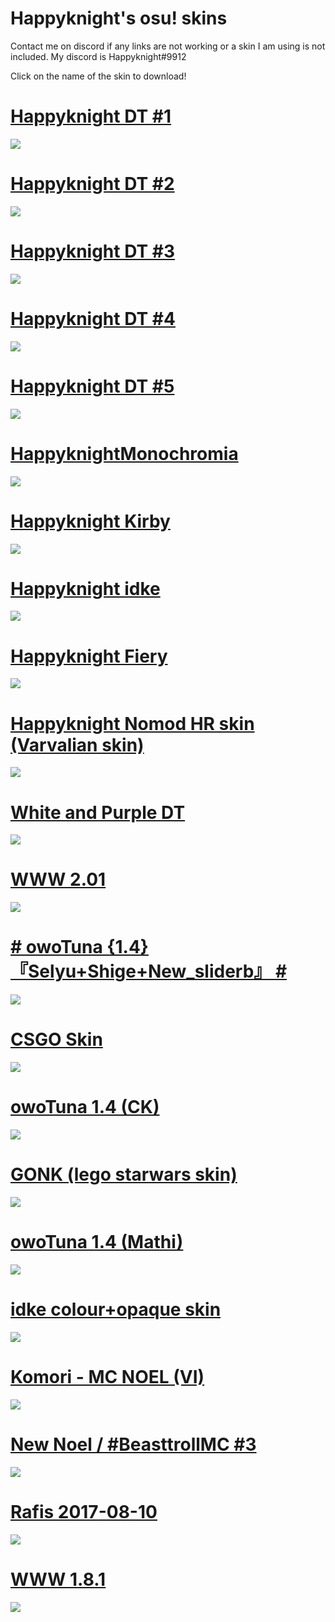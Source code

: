 # Happyknight's osu! skins
Contact me on discord if any links are not working or a skin I am using is not included. My discord is Happyknight#9912

Click on the name of the skin to download!

# [Happyknight DT #1](https://www.dropbox.com/s/ze62r6fjeijwwga/-_happyknightdt_-.osk?dl=0)
![](https://osu.ppy.sh/ss/14967466/5e65)

# [Happyknight DT #2](https://www.dropbox.com/s/yctsxmjk4trphns/-_happyknightdt2_-.osk?dl=0)
![](https://osu.ppy.sh/ss/14967476/134c)

# [Happyknight DT #3](https://www.dropbox.com/s/q0uhaqgjt0a0ro4/-_happyknightdt3_-.osk?dl=0)
![](https://osu.ppy.sh/ss/14967478/d37a)

# [Happyknight DT #4](https://www.dropbox.com/s/3w8k2hvkwn4pnmy/-_happyknightdt4_-.osk?dl=0)
![](https://osu.ppy.sh/ss/14967492/1f2c)

# [Happyknight DT #5](https://www.dropbox.com/s/1rocx1x4x89dmqv/-_happyknightdt5_-.osk?dl=0)
![](https://osu.ppy.sh/ss/14967503/03be)

# [HappyknightMonochromia](https://www.dropbox.com/s/iqmu00nhif2rnbw/-%20%E3%80%8EHappyknightMonochromia%E3%80%8F%20-.osk?dl=0)
![](https://osu.ppy.sh/ss/14967506/133b)

# [Happyknight Kirby](https://www.dropbox.com/s/jxqc3u1706pj656/-_Happyknight%20kirby_-.osk?dl=0)
![](https://osu.ppy.sh/ss/14967530/22e2)

# [Happyknight idke](https://www.dropbox.com/s/y8wngfjt50p87z5/-_happyknightidke_-.osk?dl=0)
![](https://osu.ppy.sh/ss/14967536/becd)

# [Happyknight Fiery](https://www.dropbox.com/s/iwemnu4wttogzfz/-_happyknightfieryskin_-.osk?dl=0)
![](https://osu.ppy.sh/ss/14967554/06f2)

# [Happyknight Nomod HR skin (Varvalian skin)](https://www.dropbox.com/s/g55nngueo8s60wd/-_happyknightnomodhr_-.osk?dl=0)
![](https://osu.ppy.sh/ss/14967558/b23d)

# [White and Purple DT](https://www.dropbox.com/s/b8dady2z0capr2u/-%20%20%20%20%20%20%20%20%23%20White%20and%20Purple%20DT%20%20%23-.osk?dl=0)
![](https://osu.ppy.sh/ss/14967562/ce57)

# [WWW 2.01](http://www.mediafire.com/file/z45rm6mq91ll9uz/WWW_2.01.osk/file)
![](https://skins.osuck.net/uploads/posts/2018-09/1537800571_nhdvbgg.jpg)

# [# owoTuna {1.4} 『Selyu+Shige+New_sliderb』 #](http://www.mediafire.com/file/1v4zc2g2ullyj9g/-_%2523_owoTuna_%257B1.4%257D_%25E3%2580%258ESelyu%252BShige%252BNew_sliderb%25E3%2580%258F_%2523_-.osk/file)
![](https://osu.ppy.sh/ss/14967578/b563)

# [CSGO Skin](http://puu.sh/uPbqF/49c0f73b26.osk)
![](https://osu.ppy.sh/ss/14843301/c799)

# [owoTuna 1.4 (CK)](http://www.mediafire.com/file/daf98ilcwlfqa81/-_%2523_owoTuna_%257B1.4%257D_%25E3%2580%258ECK%25E3%2580%258F_%2523_-.osk/file)
![](https://skins.osuck.net/uploads/posts/2019-07/1564486931_screenshot6193.jpg)

# [GONK (lego starwars skin)](https://cdn.discordapp.com/attachments/548011307996020748/672969973634695178/GONK.osk)
![](https://osu.ppy.sh/ss/14843316/2183)

# [owoTuna 1.4 (Mathi)](http://www.mediafire.com/file/a4cflw0mcvblvdl/-_%2523_owoTuna_%257B1.4%257D_%25E3%2580%258EMathi%25E3%2580%258F_%2523_-.osk/file)
![](https://skins.osuck.net/uploads/posts/2019-07/1564486960_screenshot6201.jpg)

# [idke colour+opaque skin](https://www.mediafire.com/file/4ylwgmw7a7s2izx/idke_colour+opaque.osk/file)
![](https://osu.ppy.sh/ss/14843345/4714)

# [Komori - MC NOEL (VI)](http://www.mediafire.com/file/70pe02sidjyie9u/Komori_-_MC_NOEL_%2528VI%2529.osk/file)
![](https://osu.ppy.sh/ss/14843351/0a40)

# [New Noel / #BeasttrollMC #3](http://www.mediafire.com/file/ghds1jtiyktym48/%23BeasttrollMC_%233.osk/file)
![](https://osu.ppy.sh/ss/14843359/4eff)

# [Rafis 2017-08-10](http://www.mediafire.com/file/e6bxucfxawlcvtf/Rafis_2017-08-10.osk/file)
![](https://osu.ppy.sh/ss/14843369/3579)

# [WWW 1.8.1](https://www.mediafire.com/file/eqbzj6v0v2k7x4s/WWW_1.8.1.osk/file)
![](https://skins.osuck.net/uploads/posts/2018-12/1543650553_3.jpg)
